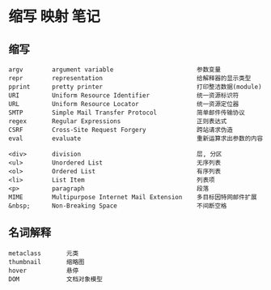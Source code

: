 缩写 映射 笔记
=============

## 缩写

    argv        argument variable                       参数变量
    repr        representation                          给解释器的显示类型
    pprint      pretty printer                          打印整洁数据(module)
    URI         Uniform Resource Identifier             统一资源标识符
    URL         Uniform Resource Locator                统一资源定位器
    SMTP        Simple Mail Transfer Protocol           简单邮件传输协议
    regex       Regular Expressions                     正则表达式
    CSRF        Cross-Site Request Forgery              跨站请求伪造
    eval        evaluate                                重新运算求出参数的内容

    <div>       division                                层, 分区
    <ul>        Unordered List                          无序列表
    <ol>        Ordered List                            有序列表
    <li>        List Item                               列表项
    <p>         paragraph                               段落
    MIME        Multipurpose Internet Mail Extension    多目标因特网邮件扩展
    &nbsp;      Non-Breaking Space                      不间断空格

## 名词解释

    metaclass       元类
    thumbnail       缩略图
    hover           悬停
    DOM             文档对象模型
